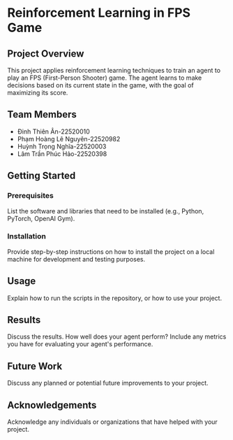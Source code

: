 # Reinforcement Learning in FPS Game

## Project Overview

This project applies reinforcement learning techniques to train an agent to play an FPS (First-Person Shooter) game. The agent learns to make decisions based on its current state in the game, with the goal of maximizing its score.

## Team Members

- Đinh Thiên Ân-22520010
- Phạm Hoàng Lê Nguyên-22520982
- Huỳnh Trọng Nghĩa-22520003
- Lâm Trần Phúc Hảo-22520398

## Getting Started

### Prerequisites

List the software and libraries that need to be installed (e.g., Python, PyTorch, OpenAI Gym).

### Installation

Provide step-by-step instructions on how to install the project on a local machine for development and testing purposes.

## Usage

Explain how to run the scripts in the repository, or how to use your project.

## Results

Discuss the results. How well does your agent perform? Include any metrics you have for evaluating your agent's performance.

## Future Work

Discuss any planned or potential future improvements to your project.

## Acknowledgements

Acknowledge any individuals or organizations that have helped with your project.
